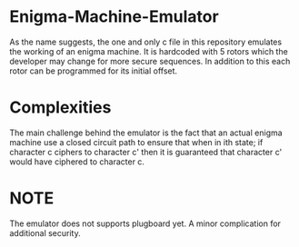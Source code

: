 # Enigma-Machine-Emulator
As the name suggests, the one and only c file in this repository emulates the working of an enigma machine.
It is hardcoded with 5 rotors which the developer may change for more secure sequences.
In addition to this each rotor can be programmed for its initial offset.

# Complexities
The main challenge behind the emulator is the fact that an actual enigma machine use a closed circuit path to ensure that when in ith state; if character c ciphers to character c' then it is guaranteed that character c' would have ciphered to character c.

# NOTE
The emulator does not supports plugboard yet. A minor complication for additional security.
